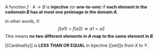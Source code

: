 A function $f:A→B$ is **injective** (or **one-to-one**) if **each element in the codomain $B$ has at most one preimage in the domain $A$**.

In other words, if:
$$f(a1)=f(a2)⇒a1=a2$$
This means **no two different elements in $A$ map to the same element in $B$**.

[[Cardinality]] is **LESS THAN OR EQUAL** in bijective [[set]]s from $X$ to $Y$.
